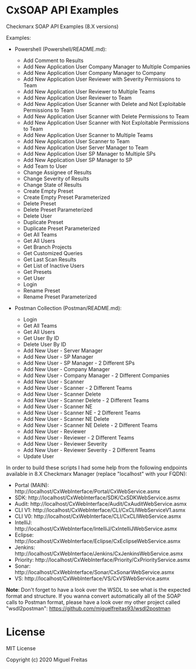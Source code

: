# CxSOAP API Examples
Checkmarx SOAP API Examples (8.X versions)

Examples:

- Powershell (Powershell/README.md):

    - Add Comment to Results
    - Add New Application User Company Manager to Multiple Companies
    - Add New Application User Company Manager to Company
    - Add New Application User Reviewer with Severity Permissions to Team
    - Add New Application User Reviewer to Multiple Teams
    - Add New Application User Reviewer to Team
    - Add New Application User Scanner with Delete and Not Exploitable Permissions to Team
    - Add New Application User Scanner with Delete Permissions to Team
    - Add New Application User Scanner with Not Exploitable Permissions to Team
    - Add New Application User Scanner to Multiple Teams
    - Add New Application User Scanner to Team
    - Add New Application User Server Manager to Team
    - Add New Application User SP Manager to Multiple SPs
    - Add New Application User SP Manager to SP
    - Add Team to User
    - Change Assignee of Results
    - Change Severity of Results
    - Change State of Results
    - Create Empty Preset
    - Create Empty Preset Parameterized
    - Delete Preset
    - Delete Preset Parameterized
    - Delete User
    - Duplicate Preset
    - Duplicate Preset Parameterized
    - Get All Teams
    - Get All Users
    - Get Branch Projects
    - Get Customized Queries
    - Get Last Scan Results
    - Get List of Inactive Users
    - Get Presets
    - Get User
    - Login
    - Rename Preset
    - Rename Preset Parameterized

- Postman Collection (Postman/README.md):

    - Login
    - Get All Teams
    - Get All Users
    - Get User By ID
    - Delete User By ID
    - Add New User - Server Manager
    - Add New User - SP Manager
    - Add New User - SP Manager - 2 Different SPs
    - Add New User - Company Manager
    - Add New User - Company Manager - 2 Different Companies
    - Add New User - Scanner
    - Add New User - Scanner - 2 Different Teams
    - Add New User - Scanner Delete
    - Add New User - Scanner Delete - 2 Different Teams
    - Add New User - Scanner NE
    - Add New User - Scanner NE - 2 Different Teams
    - Add New User - Scanner NE Delete
    - Add New User - Scanner NE Delete - 2 Different Teams
    - Add New User - Reviewer
    - Add New User - Reviewer - 2 Different Teams
    - Add New User - Reviewer Severity
    - Add New User - Reviewer Severity - 2 Different Teams
    - Update User

In order to build these scripts I had some help from the following endpoints available in 8.X Checkmarx Manager (replace "localhost" with your FQDN):

- Portal (MAIN):	http://localhost/CxWebInterface/Portal/CxWebService.asmx
- SDK:	http://localhost/CxWebInterface/SDK/CxSDKWebService.asmx
- Audit:	http://localhost/CxWebInterface/Audit/CxAuditWebService.asmx
- CLI V1:	http://localhost/CxWebInterface/CLI/CxCLIWebServiceV1.asmx
- CLI V0:	http://localhost/CxWebInterface/CLI/CxCLIWebService.asmx
- IntelliJ:	http://localhost/CxWebInterface/IntelliJ/CxIntelliJWebService.asmx
- Eclipse:	http://localhost/CxWebInterface/Eclipse/CxEclipseWebService.asmx
- Jenkins:	http://localhost/CxWebInterface/Jenkins/CxJenkinsWebService.asmx
- Priority:	http://localhost/CxWebInterface/Priority/CxPriorityService.asmx
- Sonar:	http://localhost/CxWebInterface/Sonar/CxSonarWebService.asmx
- VS:	http://localhost/CxWebInterface/VS/CxVSWebService.asmx

<strong>Note</strong>: Don't forget to have a look over the WSDL to see what is the expected format and structure. If you wanna convert automatically all of the SOAP calls to Postman format, please have a look over my other project called "wsdl2postman": https://github.com/miguelfreitas93/wsdl2postman

# License

MIT License

Copyright (c) 2020 Miguel Freitas
